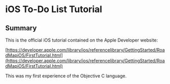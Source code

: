 # iOS To-Do List Tutorial

## Summary

This is the official iOS tutorial contained on the Apple Developer website:

[https://developer.apple.com/library/ios/referencelibrary/GettingStarted/RoadMapiOS/FirstTutorial.html](https://developer.apple.com/library/ios/referencelibrary/GettingStarted/RoadMapiOS/FirstTutorial.html)

This was my first experience of the Objective C language.
